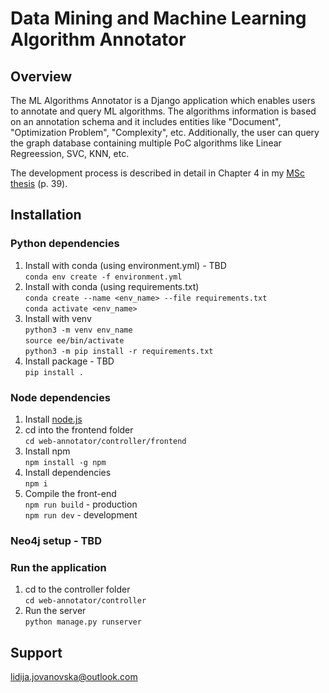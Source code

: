 # Data Mining and Machine Learning Algorithm Annotator

## Overview

The ML Algorithms Annotator is a Django application which enables users to annotate and query ML algorithms. The algorithms information is based on an annotation schema and it includes entities like "Document", "Optimization Problem", "Complexity", etc. Additionally, the user can query the graph database containing multiple PoC algorithms like Linear Regreession, SVC, KNN, etc.

The development process is described in detail in Chapter 4 in my [MSc thesis](https://drive.google.com/file/d/1vyV6YlN47wOhkFUvjNq_JC63hnleZo9y/view?usp=sharing) (p. 39).


## Installation

### Python dependencies

1. Install with conda (using environment.yml) - TBD  
`conda env create -f environment.yml`
2. Install with conda (using requirements.txt)  
`conda create --name <env_name> --file requirements.txt`  
`conda activate <env_name>`  
3. Install with venv  
`python3 -m venv env_name`  
`source ee/bin/activate`  
`python3 -m pip install -r requirements.txt`  
4. Install package - TBD  
`pip install .`

### Node dependencies

1. Install [node.js](https://nodejs.org/en/)
2. cd into the frontend folder  
`cd web-annotator/controller/frontend`
3. Install npm  
`npm install -g npm`
4. Install dependencies  
`npm i`
5. Compile the front-end  
`npm run build` - production  
`npm run dev` - development

### Neo4j setup - TBD

### Run the application
1. cd to the controller folder  
`cd web-annotator/controller`
2. Run the server  
`python manage.py runserver`

## Support
lidija.jovanovska@outlook.com
